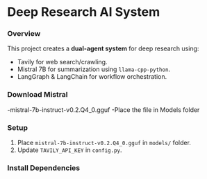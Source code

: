 # Deep Research AI System

### Overview
This project creates a **dual-agent system** for deep research using:
- Tavily for web search/crawling.
- Mistral 7B for summarization using `llama-cpp-python`.
- LangGraph & LangChain for workflow orchestration.

###  Download Mistral
 -mistral-7b-instruct-v0.2.Q4_0.gguf
 -Place the file in Models folder     

### Setup
1. Place `mistral-7b-instruct-v0.2.Q4_0.gguf` in `models/` folder.
2. Update `TAVILY_API_KEY` in `config.py`.

### Install Dependencies
